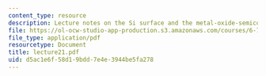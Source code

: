 ```yaml
---
content_type: resource
description: Lecture notes on the Si surface and the metal-oxide-semiconductor structure.
file: https://ol-ocw-studio-app-production.s3.amazonaws.com/courses/6-720j-integrated-microelectronic-devices-spring-2007/d5ac1e6f58d19bdd7e4e3944be5fa278_lecture21.pdf
file_type: application/pdf
resourcetype: Document
title: lecture21.pdf
uid: d5ac1e6f-58d1-9bdd-7e4e-3944be5fa278
---
```

